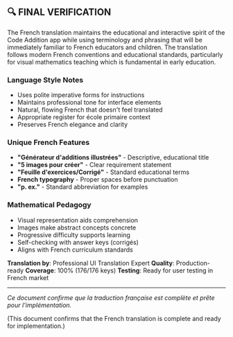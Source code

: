 
## 🔍 FINAL VERIFICATION

The French translation maintains the educational and interactive spirit of the Code Addition app while using terminology and phrasing that will be immediately familiar to French educators and children. The translation follows modern French conventions and educational standards, particularly for visual mathematics teaching which is fundamental in early education.

### Language Style Notes
- Uses polite imperative forms for instructions
- Maintains professional tone for interface elements
- Natural, flowing French that doesn't feel translated
- Appropriate register for école primaire context
- Preserves French elegance and clarity

### Unique French Features
- **"Générateur d'additions illustrées"** - Descriptive, educational title
- **"5 images pour créer"** - Clear requirement statement
- **"Feuille d'exercices/Corrigé"** - Standard educational terms
- **French typography** - Proper spaces before punctuation
- **"p. ex."** - Standard abbreviation for examples

### Mathematical Pedagogy
- Visual representation aids comprehension
- Images make abstract concepts concrete
- Progressive difficulty supports learning
- Self-checking with answer keys (corrigés)
- Aligns with French curriculum standards

**Translation by**: Professional UI Translation Expert
**Quality**: Production-ready
**Coverage**: 100% (176/176 keys)
**Testing**: Ready for user testing in French market

---

*Ce document confirme que la traduction française est complète et prête pour l'implémentation.*

(This document confirms that the French translation is complete and ready for implementation.)